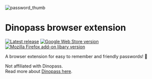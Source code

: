![password_thumb](https://user-images.githubusercontent.com/25268506/97737460-57ea4e80-1add-11eb-8a1c-7ada408e3774.png)

# Dinopass browser extension

[![Latest release](https://img.shields.io/github/v/release/RostiMelk/dinopass-broswer-ext?label=Github%20release)](https://github.com/RostiMelk/dinopass-broswer-ext/releases/latest)
[![Google Web Store version](https://img.shields.io/chrome-web-store/v/bnekaigbnpcpfdlmmdehkkjbedfpbadj)](https://chrome.google.com/webstore/detail/acf-tools/bnekaigbnpcpfdlmmdehkkjbedfpbadj)
[![Mozilla Firefox add-on libary version](https://img.shields.io/amo/v/dinopass?color=orange)](https://addons.mozilla.org/en-US/firefox/addon/dinopass/)

A browser extension for easy to remember and friendly passwords! 🦕

Not affiliated with Dinopass. \
Read more about [Dinopass here](https://www.dinopass.com/).